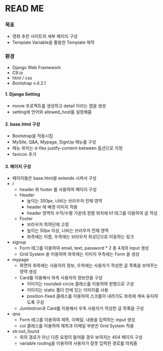 # READ ME

### 목표

- 영화 추천 사이트의 세부 페이지 구성
- Template Variable을 활용한 Template 제작



### 환경

- Django Web Framework
- C9.io
- html / css
- Bootstrap v.4.2.1



#### 1. Django Setting

- movie 프로젝트를 생성하고 detail 이라는 앱을 생성
- setting에 언어와 allowed_host를 설정해줌

#### 2. base.html 구성

- Bootstrap을 적용시킴
- MySite, Q&A, Mypage, SignUp 메뉴를 구성
- 메뉴 위치는 d-flex justify-content-between 옵션으로 지정
- favicon 추가

#### 3. 페이지 구성

- 페이지들은 base.html을 extends 시켜서 구성
- /
  - header 와 footer 를 사용하여 페이지 구성
  - Header
    - 높이는 350px, 너비는 브라우저 전체 영역
    - header 에 배경 이미지 적용
    - header 영역의 수직/수평 가운데 정렬 위치에 h1 태그를 이용하여 글 작성
  - Footer
    - 브라우저 최하단에 고정
    - 높이는 50px 이상, 너비는 브라우저 전체 영역
    - 좌측에는 이름, 우측에는 브라우저 최상단으로 이동하는 링크
- signup
  - Form 태그를 이용하여 email, text, password * 2 총 4개의 input 생성
  - Grid System 을 이용하여 좌측에는 이미지 우측에는 Form 을 생성
- mypage
  - 화면의 좌측에는 사용자의 정보, 우측에는 사용자가 작성한 글 목록을 보여주는 영역 생성
  - Card를 이용해서 좌측 사용자의 정보란을 구성
    - 이미지는 rounded-circle 클래스를 이용하여 원형으로 구성
    - 이미지는 static 폴더 안에 있는 이미지를 사용
    - position-fixed 클래스를 이용하여 스크롤이 내려가도 좌측에 계속 유지하도록 구성
  - Jumbotron과 Card를 이용해서 우측 사용자가 작성한 글 목록을 구성
- qna
  - Form 태그를 이용하여 제목, 이메일, 내용을 입력하는 input 생성
  - col 클래스를 이용하여 제목과 이메일 부분은 Grid System 적용
- str:not_found
  - 위의 경로가 아닌 다른 요청이 들어올 경우 보여지는 404 페이지 구성
  - variable routing을 이용하여 사용자가 잘못 입력한 경로를 띄워줌